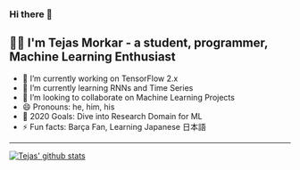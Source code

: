 ### Hi there 👋

## 👦🏼 I'm Tejas Morkar - a student, programmer, Machine Learning Enthusiast
- 🔭 I’m currently working on TensorFlow 2.x
- 🌱 I’m currently learning RNNs and Time Series
- 👯 I’m looking to collaborate on Machine Learning Projects
- 😄 Pronouns: he, him, his
- 🥅 2020 Goals: Dive into Research Domain for ML
- ⚡ Fun facts: Barça Fan, Learning Japanese 日本語

---

[![Tejas' github stats](https://github-readme-stats.vercel.app/api?username=tejasmorkar&show_icons=true)](https://github.com/anuraghazra/github-readme-stats)
